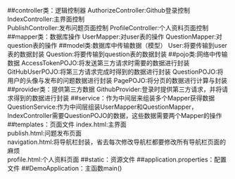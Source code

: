 ##controller类：逻辑控制器
AuthorizeController:Github登录控制  
IndexController:主界面控制  
PublishController:发布问题页面控制
ProfileController:个人资料页面控制
##mapper类：数据库操作
UserMapper:对user表的操作
QuestionMapper:对question表的操作
##model类:数据库中传输数据（模型）
User:将要传输到user表的数据封装
Question:将要传输到question表的数据封装
##pojo类:网络中传输数据
AccessTokenPOJO:将发送第三方请求时需要的数据进行封装
GitHubUserPOJO:将第三方请求完成时得到的数据进行封装
QuestionPOJO:将用户的头像与发布的问题数据进行封装
PagePOJO:将分页的数据进行计算与封装
##provider类：提供第三方数据
GithubProvider:登录时提供第三方请求，并将请求得到的数据进行封装
##service：作为中间层来组装多个Mapper获得数据
QuestionService:作为中间层组装UserMapper和QuestionMapper，IndexController需要QuestionPOJO的数据，这些数据需要两个Mapper的操作
##templates：页面文件
index.html:主界面  
publish.html:问题发布页面  
navigation.html:将导航栏封装，省去每次修改导航栏都要修改所有导航栏页面的麻烦  
profile.html:个人资料页面
##static：资源文件
##application.properties：配置文件
##DemoApplication：主函数main()